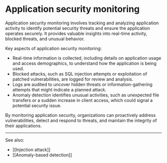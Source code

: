 
# Application security monitoring

Application security monitoring involves tracking and analyzing application activity to identify potential security threats and ensure the application operates securely. It provides valuable insights into real-time activity, blocked threats, and unusual behavior.

Key aspects of application security monitoring:

- Real-time information is collected, including details on application usage and access demographics, to understand how the application is being used.
- Blocked attacks, such as SQL injection attempts or exploitation of patched vulnerabilities, are logged for review and analysis.
- Logs are audited to uncover hidden threats or information-gathering attempts that might indicate a planned attack.
- Anomaly detection identifies unusual activities, such as unexpected file transfers or a sudden increase in client access, which could signal a potential security issue.

By monitoring application security, organizations can proactively address vulnerabilities, detect and respond to threats, and maintain the integrity of their applications.

---

See also:

- [[Injection attack]]
- [[Anomaly-based detection]]